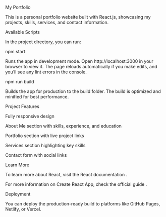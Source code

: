 My Portfolio

This is a personal portfolio website built with React.js, showcasing my projects, skills, services, and contact information.

Available Scripts

In the project directory, you can run:

npm start

Runs the app in development mode.
Open http://localhost:3000
 in your browser to view it.
The page reloads automatically if you make edits, and you’ll see any lint errors in the console.

npm run build

Builds the app for production to the build folder.
The build is optimized and minified for best performance.

Project Features

Fully responsive design

About Me section with skills, experience, and education

Portfolio section with live project links

Services section highlighting key skills

Contact form with social links

Learn More

To learn more about React, visit the React documentation
.

For more information on Create React App, check the official guide
.

Deployment

You can deploy the production-ready build to platforms like GitHub Pages, Netlify, or Vercel.